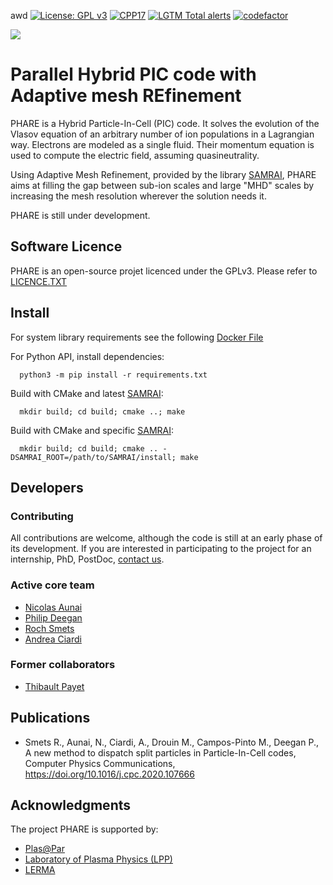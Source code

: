 awd
[![License: GPL v3](https://img.shields.io/badge/PHARE-GPL%20v3-blue.svg)](https://www.gnu.org/licenses/gpl-3.0)
[![CPP17](https://img.shields.io/badge/Language-C++17-blue.svg)]()
[![LGTM Total alerts](https://img.shields.io/lgtm/alerts/g/PHAREHUB/PHARE.svg?logo=lgtm&logoWidth=18)](https://lgtm.com/projects/g/PHAREHUB/PHARE/alerts/)
[![codefactor](https://www.codefactor.io/repository/github/PHAREHUB/PHARE/badge?style=plastic)](https://www.codefactor.io/repository/github/PHAREHUB/PHARE/badge?style=plastic)

![](https://user-images.githubusercontent.com/3200931/95620089-f13ebb80-0a6f-11eb-9af3-a1db08004bcc.png)


# Parallel Hybrid PIC code with Adaptive mesh REfinement



PHARE is a Hybrid Particle-In-Cell (PIC) code. It solves the evolution of the Vlasov
equation of an arbitrary number of ion populations in a Lagrangian way. Electrons are
modeled as a single fluid. Their momentum equation is used to compute the electric field, 
assuming quasineutrality.

Using Adaptive Mesh Refinement, provided by the library [SAMRAI](https://github.com/llnl/samrai),
PHARE aims at filling the gap between sub-ion scales and large "MHD" scales by increasing the mesh
resolution wherever the solution needs it.

PHARE is still under development.


## Software Licence

PHARE is an open-source projet licenced under the GPLv3. Please refer to [LICENCE.TXT](LICENCE.TXT)


## Install

For system library requirements see the following [Docker File](https://github.com/PHARCHIVE/phare-teamcity-agent/blob/master/Dockerfile)


For Python API, install dependencies:

```
  python3 -m pip install -r requirements.txt
```

Build with CMake and latest [SAMRAI](https://github.com/llnl/samrai):

```
  mkdir build; cd build; cmake ..; make
```

Build with CMake and specific [SAMRAI](https://github.com/llnl/samrai):

```
  mkdir build; cd build; cmake .. -DSAMRAI_ROOT=/path/to/SAMRAI/install; make
```



## Developers


### Contributing

All contributions are welcome, although the code is still at an early phase of
its development. If you are interested in participating to the project for an internship,
PhD, PostDoc, [contact us](mailto:phare@lpp.polytechnique.fr).


### Active core team

- [Nicolas Aunai](https://github.com/nicolasaunai)
- [Philip Deegan](https://github.com/Dekken)
- [Roch Smets](https://github.com/rochsmets)
- [Andrea Ciardi](https://sites.google.com/site/andreaciardihomepage/home)


### Former collaborators

- [Thibault Payet](https://github.com/monwarez)



## Publications

- Smets R., Aunai, N., Ciardi, A., Drouin M., Campos-Pinto M., Deegan P., A new method to dispatch split particles in Particle-In-Cell codes, Computer Physics Communications, https://doi.org/10.1016/j.cpc.2020.107666

## Acknowledgments


The project PHARE is supported by:

- [Plas@Par](http://www.plasapar.com)
- [Laboratory of Plasma Physics (LPP)](https://www.lpp.polytechnique.fr)
- [LERMA](https://lerma.obspm.fr)
